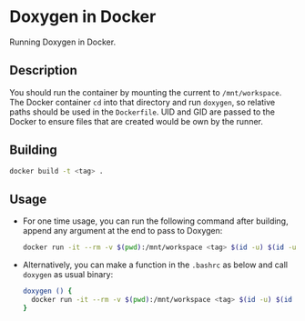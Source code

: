 # Doxygen in Docker
Running Doxygen in Docker.

## Description
You should run the container by mounting the current to `/mnt/workspace`. The Docker container `cd` into that directory and run `doxygen`, so relative paths should be used in the `Dockerfile`. UID and GID are passed to the Docker to ensure files that are created would be own by the runner.


## Building
```bash
docker build -t <tag> .
```

## Usage
- For one time usage, you can run the following command after building, append any argument at the end to pass to Doxygen:

  ```bash
  docker run -it --rm -v $(pwd):/mnt/workspace <tag> $(id -u) $(id -u)
  ```

- Alternatively, you can make a function in the `.bashrc` as below and call `doxygen` as usual binary:

  ```bash
  doxygen () {
    docker run -it --rm -v $(pwd):/mnt/workspace <tag> $(id -u) $(id -u) $@
  }
  ```
